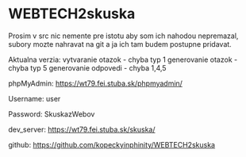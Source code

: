 # WEBTECH2skuska

Prosim v src nic nemente pre istotu aby som ich nahodou nepremazal, subory mozte nahravat na git a ja ich tam budem postupne pridavat.

Aktualna verzia:
vytvaranie otazok - chyba typ 1
generovanie otazok - chyba typ 5
generovanie odpovedi - chyba 1,4,5

phpMyAdmin:
https://wt79.fei.stuba.sk/phpmyadmin/

Username: user

Password: SkuskazWebov


dev_server:
https://wt79.fei.stuba.sk/skuska/


github:
https://github.com/kopeckyinphinity/WEBTECH2skuska
